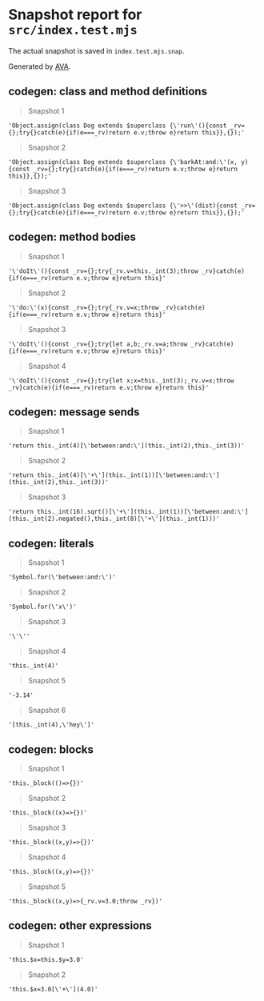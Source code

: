 # Snapshot report for `src/index.test.mjs`

The actual snapshot is saved in `index.test.mjs.snap`.

Generated by [AVA](https://avajs.dev).

## codegen: class and method definitions

> Snapshot 1

    'Object.assign(class Dog extends $superclass {\'run\'(){const _rv={};try{}catch(e){if(e===_rv)return e.v;throw e}return this}},{});'

> Snapshot 2

    'Object.assign(class Dog extends $superclass {\'barkAt:and:\'(x, y){const _rv={};try{}catch(e){if(e===_rv)return e.v;throw e}return this}},{});'

> Snapshot 3

    'Object.assign(class Dog extends $superclass {\'>>\'(dist){const _rv={};try{}catch(e){if(e===_rv)return e.v;throw e}return this}},{});'

## codegen: method bodies

> Snapshot 1

    '\'doIt\'(){const _rv={};try{_rv.v=this._int(3);throw _rv}catch(e){if(e===_rv)return e.v;throw e}return this}'

> Snapshot 2

    '\'do:\'(x){const _rv={};try{_rv.v=x;throw _rv}catch(e){if(e===_rv)return e.v;throw e}return this}'

> Snapshot 3

    '\'doIt\'(){const _rv={};try{let a,b;_rv.v=a;throw _rv}catch(e){if(e===_rv)return e.v;throw e}return this}'

> Snapshot 4

    '\'doIt\'(){const _rv={};try{let x;x=this._int(3);_rv.v=x;throw _rv}catch(e){if(e===_rv)return e.v;throw e}return this}'

## codegen: message sends

> Snapshot 1

    'return this._int(4)[\'between:and:\'](this._int(2),this._int(3))'

> Snapshot 2

    'return this._int(4)[\'+\'](this._int(1))[\'between:and:\'](this._int(2),this._int(3))'

> Snapshot 3

    'return this._int(16).sqrt()[\'+\'](this._int(1))[\'between:and:\'](this._int(2).negated(),this._int(8)[\'+\'](this._int(1)))'

## codegen: literals

> Snapshot 1

    'Symbol.for(\'between:and:\')'

> Snapshot 2

    'Symbol.for(\'x\')'

> Snapshot 3

    '\'\''

> Snapshot 4

    'this._int(4)'

> Snapshot 5

    '-3.14'

> Snapshot 6

    '[this._int(4),\'hey\']'

## codegen: blocks

> Snapshot 1

    'this._block(()=>{})'

> Snapshot 2

    'this._block((x)=>{})'

> Snapshot 3

    'this._block((x,y)=>{})'

> Snapshot 4

    'this._block((x,y)=>{})'

> Snapshot 5

    'this._block((x,y)=>{_rv.v=3.0;throw _rv})'

## codegen: other expressions

> Snapshot 1

    'this.$x=this.$y=3.0'

> Snapshot 2

    'this.$x=3.0[\'+\'](4.0)'
